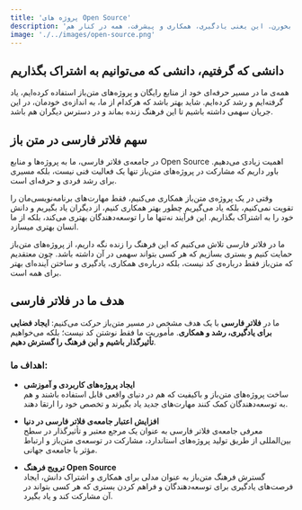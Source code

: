 ```yaml
---
title: 'پروژه های Open Source'
description: 'توی پرشین فلاتر، ما به اوپن سورس بودن اعتقاد داریم! پروژه‌های متن‌باز فقط یه سری کد نیستن، بلکه به رشد و اعتبار جامعه‌ی برنامه‌نویسی کمک می‌کنن. ما اینجا کنار هم پروژه‌هایی می‌سازیم که هم کیفیت بالایی داشته باشن، هم به درد بقیه بخورن. این یعنی یادگیری، همکاری و پیشرفت، همه در کنار هم!'
image: './../images/open-source.png'
---
```


## دانشی که گرفتیم، دانشی که می‌توانیم به اشتراک بگذاریم

همه‌ی ما در مسیر حرفه‌ای خود از منابع رایگان و پروژه‌های متن‌باز استفاده کرده‌ایم، یاد گرفته‌ایم و رشد کرده‌ایم. شاید بهتر باشد که هرکدام از ما، به اندازه‌ی خودمان، در این جریان سهمی داشته باشیم تا این فرهنگ زنده بماند و در دسترس دیگران هم باشد.

## سهم فلاتر فارسی در متن باز

در جامعه‌ی فلاتر فارسی، ما به پروژه‌ها و منابع Open Source اهمیت زیادی می‌دهیم. باور داریم که مشارکت در پروژه‌های متن‌باز تنها یک فعالیت فنی نیست، بلکه مسیری برای رشد فردی و حرفه‌ای است.

وقتی در یک پروژه‌ی متن‌باز همکاری می‌کنیم، فقط مهارت‌های برنامه‌نویسی‌مان را تقویت نمی‌کنیم، بلکه یاد می‌گیریم چطور بهتر همکاری کنیم، از دیگران یاد بگیریم و دانش خود را به اشتراک بگذاریم. این فرآیند نه‌تنها ما را توسعه‌دهندگان بهتری می‌کند، بلکه از ما انسان بهتری میسازد.

ما در فلاتر فارسی تلاش می‌کنیم که این فرهنگ را زنده نگه داریم، از پروژه‌های متن‌باز حمایت کنیم و بستری بسازیم که هر کسی بتواند سهمی در آن داشته باشد. چون معتقدیم که متن‌باز فقط درباره‌ی کد نیست، بلکه درباره‌ی همکاری، یادگیری و ساختن آینده‌ای بهتر برای همه است.

## هدف ما در فلاتر فارسی

ما در **فلاتر فارسی** با یک هدف مشخص در مسیر متن‌باز حرکت می‌کنیم: **ایجاد فضایی برای یادگیری، رشد و همکاری**. مأموریت ما فقط نوشتن کد نیست؛ بلکه می‌خواهیم **تأثیرگذار باشیم و این فرهنگ را گسترش دهیم**.

### اهداف ما:

- **ایجاد پروژه‌های کاربردی و آموزشی**  
  ساخت پروژه‌های متن‌باز و باکیفیت که هم در دنیای واقعی قابل استفاده باشند و هم به توسعه‌دهندگان کمک کنند مهارت‌های جدید یاد بگیرند و تخصص خود را ارتقا دهند.

- **افزایش اعتبار جامعه‌ی فلاتر فارسی در دنیا**  
  معرفی جامعه‌ی فلاتر فارسی به عنوان یک مرجع معتبر و تأثیرگذار در سطح بین‌المللی از طریق تولید پروژه‌های استاندارد، مشارکت در توسعه‌ی متن‌باز و ارتباط مؤثر با جامعه‌ی جهانی.

- **ترویج فرهنگ Open Source**  
  گسترش فرهنگ متن‌باز به عنوان مدلی برای همکاری و اشتراک دانش، ایجاد فرصت‌های یادگیری برای توسعه‌دهندگان و فراهم کردن بستری که هر کسی بتواند در آن مشارکت کند و یاد بگیرد.
